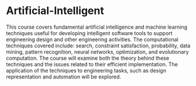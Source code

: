 # Artificial-Intelligent
This course covers fundamental artificial intelligence and machine learning techniques useful for developing intelligent software tools to support engineering design and other engineering activities. The computational techniques covered include: search, constraint satisfaction, probability, data mining, pattern recognition, neural networks, optimization, and evolutionary computation. The course will examine both the theory behind these techniques and the issues related to their efficient implementation. The application of the techniques to engineering tasks, such as design representation and automation will be explored.

